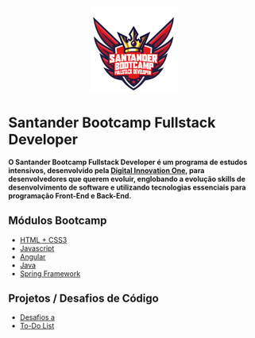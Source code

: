 <div align="center">
<img src="https://github.com/bragabriel/Bootcamp-FullStackDeveloper/blob/main/logo-bootcamp.png" width="175px"> 
</div>

# Santander Bootcamp Fullstack Developer

#### O <b>Santander Bootcamp Fullstack Developer</b> é um programa de estudos intensivos, desenvolvido pela [Digital Innovation One](https://web.dio.me/home), para desenvolvedores que querem evoluir, englobando a evolução skills de desenvolvimento de software e utilizando tecnologias essenciais para programação Front-End e Back-End.

## Módulos Bootcamp

- [HTML + CSS3](https://github.com/bragabriel/Bootcamp-FullStackDeveloper/tree/main/HTML-CSS)
- [Javascript](https://github.com/bragabriel)
- [Angular](https://github.com/bragabriel)
- [Java](https://github.com/bragabriel/Bootcamp-FullStackDeveloper/tree/main/Java)
- [Spring Framework](https://github.com/bragabriel)

## Projetos / Desafios de Código

- [Desafios a](https://github.com/bragabriel)
- [To-Do List](https://github.com/bragabriel)